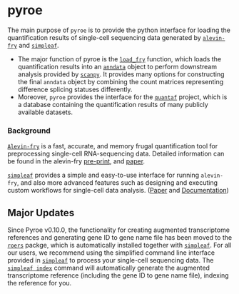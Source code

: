 # pyroe

The main purpose of `pyroe` is to provide the python interface for loading the quantification results of single-cell sequencing data generated by [`alevin-fry`](https://github.com/COMBINE-lab/alevin-fry) and [`simpleaf`](https://github.com/COMBINE-lab/simpleaf). 
- The major function of pyroe is the [`load_fry`](https://pyroe.readthedocs.io/en/latest/processing_fry_quants.html#load-fry-full-usage) function, which loads the quantification results into an [`anndata`](https://anndata.readthedocs.io/en/latest/) object to perform downstream analysis provided by [`scanpy`](https://scanpy.readthedocs.io/en/stable/). It provides many options for constructing the final `anndata` object by combining the count matrices representing difference splicing statuses differently. 
- Moreover, `pyroe` provides the interface for the [`quantaf`](https://combine-lab.github.io/quantaf/) project, which is a database containing the quantification results of many publicly available datasets.


### Background
[`Alevin-fry`](https://github.com/COMBINE-lab/alevin-fry) is a fast, accurate, and memory frugal quantification tool for preprocessing single-cell RNA-sequencing data. Detailed information can be found in the alevin-fry [pre-print](https://www.biorxiv.org/content/10.1101/2021.06.29.450377v2), and [paper](https://www.nature.com/articles/s41592-022-01408-3).

[`simpleaf`](https://github.com/COMBINE-lab/simpleaf) provides a simple and easy-to-use interface for running `alevin-fry`, and also more advanced features such as designing and executing custom workflows for single-cell data analysis. ([Paper](https://doi.org/10.1093/bioinformatics/btad614) and [Documentation](https://simpleaf.readthedocs.io/en/latest/))

## Major Updates
Since Pyroe v0.10.0, the functionality for creating augmented transcriptome references and generating gene ID to gene name file has been moved to the [`roers`](https://github.com/COMBINE-lab/roers) packge, which is automatically installed together with [`simpleaf`](https://github.com/COMBINE-lab/alevin-fry). For all our users, we recommend using the simplified command line interface provided in [`simpleaf`](https://simpleaf.readthedocs.io/en/latest/) to process your single-cell sequencing data. The [`simpleaf index`](https://simpleaf.readthedocs.io/en/latest/index-command.html) command will automatically generate the augmented transcriptome reference (including the gene ID to gene name file), indexing the reference for you.
